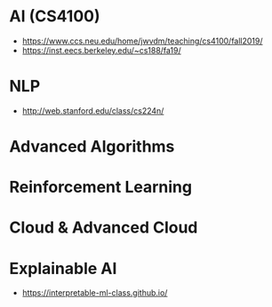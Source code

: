 # AI (CS4100)

* https://www.ccs.neu.edu/home/jwvdm/teaching/cs4100/fall2019/
* https://inst.eecs.berkeley.edu/~cs188/fa19/

# NLP 
* http://web.stanford.edu/class/cs224n/


# Advanced Algorithms


# Reinforcement Learning

# Cloud & Advanced Cloud


# Explainable AI
* https://interpretable-ml-class.github.io/
